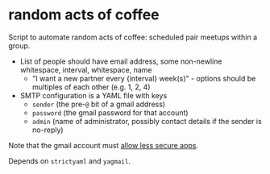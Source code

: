 # random acts of coffee

Script to automate random acts of coffee: scheduled pair meetups within a group.

- List of people should have email address, some non-newline whitespace, interval, whitespace, name
  - "I want a new partner every {interval} week(s)" - options should be multiples of each other (e.g. 1, 2, 4)
- SMTP configuration is a YAML file with keys
  - `sender` (the pre-`@` bit of a gmail address)
  - `password` (the gmail password for that account)
  - `admin` (name of administrator, possibly contact details if the sender is no-reply)

Note that the gmail account must [allow less secure apps](https://support.google.com/accounts/answer/6010255).

Depends on `strictyaml` and `yagmail`.
